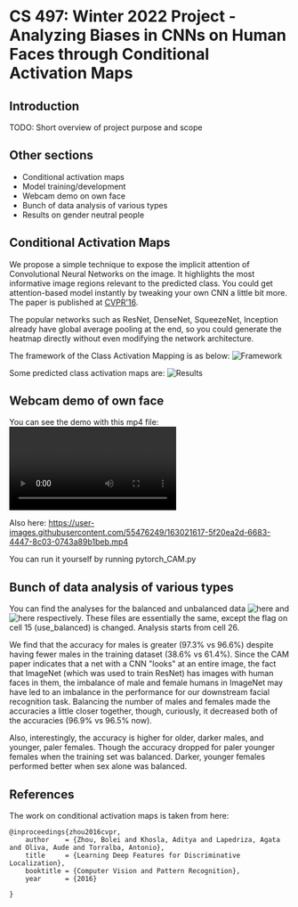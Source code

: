 # CS 497: Winter 2022 Project - Analyzing Biases in CNNs on Human Faces through Conditional Activation Maps

## Introduction
TODO: Short overview of project purpose and scope


## Other sections
* Conditional activation maps
* Model training/development
* Webcam demo on own face
* Bunch of data analysis of various types
* Results on gender neutral people


## Conditional Activation Maps
We propose a simple technique to expose the implicit attention of Convolutional Neural Networks on the image. It highlights the most informative image regions relevant to the predicted class. You could get attention-based model instantly by tweaking your own CNN a little bit more. The paper is published at [CVPR'16](http://arxiv.org/pdf/1512.04150.pdf).

The popular networks such as ResNet, DenseNet, SqueezeNet, Inception already have global average pooling at the end, so you could generate the heatmap directly without even modifying the network architecture.

The framework of the Class Activation Mapping is as below:
![Framework](http://cnnlocalization.csail.mit.edu/framework.jpg)

Some predicted class activation maps are:
![Results](http://cnnlocalization.csail.mit.edu/example.jpg)


## Webcam demo of own face

You can see the demo with this mp4 file: ![demo](https://github.com/AnudeepDasAD/CAM/blob/main/CAM%202022-04-12%2013-18-53.mp4)

Also here: https://user-images.githubusercontent.com/55476249/163021617-5f20ea2d-6683-4447-8c03-0743a89b1beb.mp4

You can run it yourself by running pytorch_CAM.py


## Bunch of data analysis of various types 

You can find the analyses for the balanced and unbalanced data ![here](https://github.com/AnudeepDasAD/CAM/blob/main/celeba_dataset_analysis_balance.ipynb) and 
![here](https://github.com/AnudeepDasAD/CAM/blob/main/celeba_dataset_analysis_unbalance.ipynb) respectively. These files are essentially the same, except 
the flag on cell 15 (use_balanced) is changed. Analysis starts from cell 26.

We find that the accuracy for males is greater (97.3% vs 96.6%) despite having fewer males in the training dataset (38.6% vs 61.4%). Since the CAM paper indicates that a net with a CNN "looks" at an entire image, the fact that ImageNet (which was used to train ResNet) has images with human faces in them, the imbalance of male and female humans in ImageNet may have led to an imbalance in the performance for our downstream facial recognition task. Balancing the number of males and females made the accuracies a little closer together, though, curiously, it decreased both of the accuracies (96.9% vs 96.5% now). 

Also, interestingly, the accuracy is higher for older, darker males, and younger, paler females. Though the accuracy dropped for paler younger females when the 
training set was balanced. Darker, younger females performed better when sex alone was balanced.


## References
The work on conditional activation maps is taken from here:
```
@inproceedings{zhou2016cvpr,
    author    = {Zhou, Bolei and Khosla, Aditya and Lapedriza, Agata and Oliva, Aude and Torralba, Antonio},
    title     = {Learning Deep Features for Discriminative Localization},
    booktitle = {Computer Vision and Pattern Recognition},
    year      = {2016}

}
```
